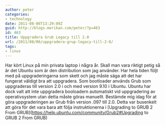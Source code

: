 ```yaml
---
author: peter
categories:
- technology
date: 2011-08-06T13:29:09Z
guid: http://blogs.merikan.com/peter/?p=463
id: 463
title: Uppgradera Grub Legacy till 2.0
url: /2011/08/06/uppgradera-grup-legacy-till-2-0/
tags:
- linux
---
```


Har kört Linux på min privata laptop i några år. Skall man vara riktigt petig så är det Ubuntu som är den distribution som jag använder. Har hela tiden följt med på uppgraderingarna som skett och jag måste säga att det har fungerat väldigt bra att uppgradera. Som bootloader används Grub som uppgraderas till version 2.0 i och med version 9.10 i Ubuntu. Ubuntu har dock valt att inte uppgradera booloadern automatiskt vid uppgradering av operativsystem utan detta måste göras manuellt. Bestämde mig idag för at göra uppgraderingen av Grub från version .097 till 2.0. Detta var busenkelt att göra för det vara bara att följa instruktionerna i [Upgrading to GRUB 2 From GRUB](https://help.ubuntu.com/community/Grub2#Upgrading to GRUB 2 From GRUB)
